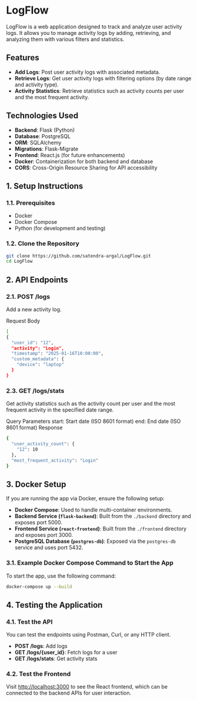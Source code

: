 # LogFlow

LogFlow is a web application designed to track and analyze user activity logs. It allows you to manage activity logs by adding, retrieving, and analyzing them with various filters and statistics.

## Features

- **Add Logs**: Post user activity logs with associated metadata.
- **Retrieve Logs**: Get user activity logs with filtering options (by date range and activity type).
- **Activity Statistics**: Retrieve statistics such as activity counts per user and the most frequent activity.

## Technologies Used

- **Backend**: Flask (Python)
- **Database**: PostgreSQL
- **ORM**: SQLAlchemy
- **Migrations**: Flask-Migrate
- **Frontend**: React.js (for future enhancements)
- **Docker**: Containerization for both backend and database
- **CORS**: Cross-Origin Resource Sharing for API accessibility

## 1. Setup Instructions

### 1.1. Prerequisites

- Docker
- Docker Compose
- Python (for development and testing)

### 1.2. Clone the Repository

```bash
git clone https://github.com/satendra-argal/LogFlow.git
cd LogFlow
```
## 2. API Endpoints

### 2.1. POST /logs
Add a new activity log.

Request Body
```bash
[
{
  "user_id": "12",
  "activity": "Login",
  "timestamp": "2025-01-16T10:00:00",
  "custom_metadata": {
    "device": "laptop"
  }
}
```

### 2.3. GET /logs/stats
Get activity statistics such as the activity count per user and the most frequent activity in the specified date range.

Query Parameters
start: Start date (ISO 8601 format)
end: End date (ISO 8601 format)
Response
```bash
{
  "user_activity_count": {
    "12": 10
  },
  "most_frequent_activity": "Login"
}
```
## 3. Docker Setup

If you are running the app via Docker, ensure the following setup:

- **Docker Compose**: Used to handle multi-container environments.
- **Backend Service (`flask-backend`)**: Built from the `./backend` directory and exposes port 5000.
- **Frontend Service (`react-frontend`)**: Built from the `./frontend` directory and exposes port 3000.
- **PostgreSQL Database (`postgres-db`)**: Exposed via the `postgres-db` service and uses port 5432.

### 3.1. Example Docker Compose Command to Start the App

To start the app, use the following command:

```bash
docker-compose up --build
```
## 4. Testing the Application

### 4.1. Test the API

You can test the endpoints using Postman, Curl, or any HTTP client.

- **POST /logs**: Add logs
- **GET /logs/{user_id}**: Fetch logs for a user
- **GET /logs/stats**: Get activity stats

### 4.2. Test the Frontend

Visit [http://localhost:3000](http://localhost:3000) to see the React frontend, which can be connected to the backend APIs for user interaction.
